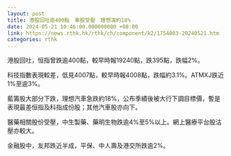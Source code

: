 ```yaml
---
layout: post
title: 港股回吐逾400點　車股受壓　理想瀉約18%
date: 2024-05-21 10:46:00.000000000 +08:00
link: https://news.rthk.hk/rthk/ch/component/k2/1754003-20240521.htm
categories: rthk
---
```


港股回吐，恒指曾跌逾400點，較早時報19240點，跌395點，跌幅2%。

科技指數表現較差，低見4007點，較早時報4008點，跌幅約3.1%。ATMXJ跌近1%至逾3%。

藍籌股大部分下跌，理想汽車急跌約18%，公布季績後被大行下調目標價，暫是表現最差恒指及科指成份股；其他汽車股亦向下。

醫藥相關股份受壓，中生製藥、藥明生物跌逾4%至5%以上。網上醫療平台股沽壓亦較大。

金融股中，友邦跌近半成，平保、中人壽及港交所跌逾2%。

